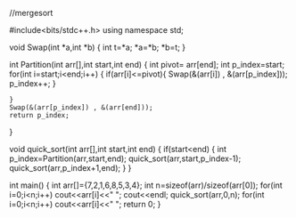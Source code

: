 //mergesort




#include<bits/stdc++.h>
using namespace std;

void Swap(int *a,int *b)
{
    int t=*a;
    *a=*b;
    *b=t;
}

int Partition(int arr[],int start,int end)
{
    int pivot= arr[end];
    int p_index=start;
    for(int i=start;i<end;i++)
    {
        if(arr[i]<=pivot){
            Swap(&(arr[i]) , &(arr[p_index]));
            p_index++;
        }

    }
    Swap(&(arr[p_index]) , &(arr[end]));
    return p_index;
}


void quick_sort(int arr[],int start,int end)
{
    if(start<end)
    {
        int p_index=Partition(arr,start,end);
        quick_sort(arr,start,p_index-1);
        quick_sort(arr,p_index+1,end);
    }
}


int main()
{
    int arr[]={7,2,1,6,8,5,3,4};
    int n=sizeof(arr)/sizeof(arr[0]);
    for(int i=0;i<n;i++)
        cout<<arr[i]<<" ";
    cout<<endl;
    quick_sort(arr,0,n);
    for(int i=0;i<n;i++)
        cout<<arr[i]<<" ";
    return 0;
}
